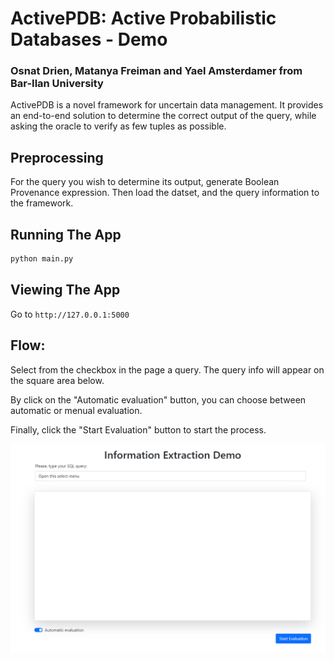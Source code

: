# ActivePDB: Active Probabilistic Databases - Demo

### Osnat Drien, Matanya Freiman and Yael Amsterdamer from Bar-Ilan University

ActivePDB is a novel framework for uncertain data management. It provides an end-to-end solution to determine the correct output of the query, while asking the oracle to verify as few tuples as possible.

## Preprocessing

For the query you wish to determine its output, generate Boolean Provenance expression. Then load the datset, and the query information to the framework.

## Running The App


```bash
python main.py
```

## Viewing The App

Go to `http://127.0.0.1:5000`

## Flow:

Select from the checkbox in the page a query. The query info will appear on the square area below.

By click on the "Automatic evaluation" button, you can choose between automatic or menual evaluation.

Finally, click the "Start Evaluation" button to start the process.

![home page.](/data/images/home.PNG "This is the home page.")